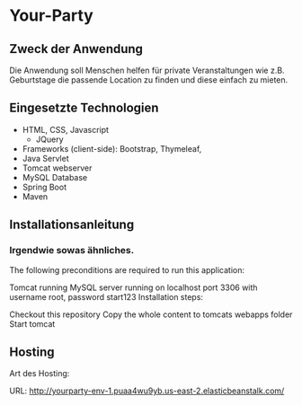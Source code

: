 # Your-Party
## Zweck der Anwendung

Die Anwendung soll Menschen helfen für private Veranstaltungen wie z.B. Geburtstage die passende Location zu finden und diese einfach zu mieten.

## Eingesetzte Technologien

* HTML, CSS, Javascript
     * JQuery
* Frameworks (client-side): Bootstrap, Thymeleaf,
* Java Servlet
* Tomcat webserver
* MySQL Database
* Spring Boot
* Maven

## Installationsanleitung

### Irgendwie sowas ähnliches.
The following preconditions are required to run this application:

Tomcat running
MySQL server running on localhost port 3306 with username root, password start123
Installation steps:

Checkout this repository
Copy the whole content to tomcats webapps folder
Start tomcat

## Hosting

Art des Hosting:

URL: http://yourparty-env-1.puaa4wu9yb.us-east-2.elasticbeanstalk.com/


